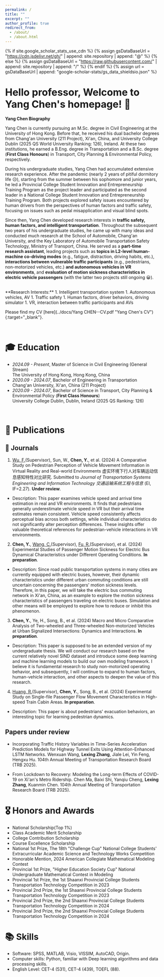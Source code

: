 ```yaml
---
permalink: /
title: ""
excerpt: ""
author_profile: true
redirect_from: 
  - /about/
  - /about.html
---
```


{% if site.google_scholar_stats_use_cdn %}
{% assign gsDataBaseUrl = "https://cdn.jsdelivr.net/gh/" | append: site.repository | append: "@" %}
{% else %}
{% assign gsDataBaseUrl = "https://raw.githubusercontent.com/" | append: site.repository | append: "/" %}
{% endif %}
{% assign url = gsDataBaseUrl | append: "google-scholar-stats/gs_data_shieldsio.json" %}

<span class='anchor' id='-am'></span>

# <font size=6>Hello professor, Welcome to Yang Chen's homepage! 🤞</font>

**Yang Chen Biography** <br>

Yang Chen is currently pursuing an M.Sc. degree in Civil Engineering at the University of Hong Kong. Before that, he received his dual bachelor degrees from Chang'an University (211 Project), Xi'an, China, and University College Dublin (2025 QS World University Ranking: 126), Ireland. At these two institutions, he earned a B.Eng. degree in Transportation and a B.Sc. degree (**First Class Honours**) in Transport, City Planning & Environmental Policy, respectively.

During his undergraduate studies, Yang Chen had accumulated extensive research experience. After the pandemic (nearly 2 years of pitiful dormitory life 😥), starting from the summer between his sophomore and junior years, he led a Provincial College Student Innovation and Entrepreneurship Training Program as the project leader and participated as the second leader in a National College Student Innovation and Entrepreneurship Training Program. Both projects explored safety issues encountered by human drivers from the perspectives of human factors and traffic safety, focusing on issues such as pedal misapplication and visual blind spots.

Since then, Yang Chen developed research interests in **traffic safety, human factors, and intelligent transportation**. Throughout the subsequent two years of his undergraduate studies, he came up with many ideas and conducted much research at the School of Automobile, Chang'an University, and the Key Laboratory of Automobile Transportation Safety Technology, Ministry of Transport, China. He served as a **part-time research assistant**, leading projects such as **topics in L2-level human-machine co-driving modes** (e.g., fatigue, distraction, driving habits, etc.), **interactions between vulnerable traffic participants** (e.g., pedestrians, non-motorized vehicles, etc.) **and autonomous vehicles in VR environments**, and **evaluation of motion sickness characteristics in electric vehicle passengers** (with the latter two projects still ongoing 😀).

<br>
**Research Interests:**
1. Intelligent transportation system
1. Autonomous vehicles, AV
1. Traffic safety
1. Human factors, driver behaviors, driving simulator
1. VR, interaction between traffic participants and AVs

Please find my CV [here](../docs/Yang CHEN--CV.pdf "Yang Chen's CV"){:target="_blank"}.

<br>

# 🎓 Education
- *2024.09 - Present*, Master of Science in Civil Engineering (General Stream) <br> The University of Hong Kong, Hong Kong, China
- *2020.09 - 2024.07*, Bachelor of Engineering in Transportation <br> Chang'an University, Xi'an, China (211 Project)
- *2020.09 - 2024.07*, Bachelor of Science in Transport, City Planning & Environmental Policy (**First Class Honours**) <br> University College Dublin, Dublin, Ireland (2025 QS Ranking: 126)

<br>

# 📝 Publications

## 👋 Journals

1. [Wu, F.](https://www.researchgate.net/profile/Fuwei-Wu)(Supervisor), Sun, W., **Chen, Y.**, et al. (2024) A Comparative Study on Pedestrian Perception of Vehicle Movement Information in Virtual Reality and Real-world Environments 虚实环境下行人对车辆运动信息感知特性对比研究. Submitted to *Journal of Transportation Systems Engineering and Information Technology 交通运输系统工程与信息* (EI, IF=2.27). **Under review**.<br>
* Description: This paper examines vehicle speed and arrival time estimation in real and VR environments. It finds that pedestrians generally underestimate vehicle speed in VR but their arrival time estimates remain consistent. Vehicle speed consistently affects perceptual bias across both settings, while individual characteristics do not significantly alter perception differences. These insights offer valuable theoretical references for pedestrian-vehicle interactions in VR environments.

2. **Chen, Y.**, [Wang, C.](https://orcid.org/0000-0003-3531-1215)(Supervisor), [Fu, R.](https://www.researchgate.net/profile/Rui-Fu-16)(Supervisor), et al. (2024) Experimental Studies of Passenger Motion Sickness for Electric Bus Dynamical Characteristics under Different Operating Conditions. **In preparation**.<br>
* Description: Since road public transportation systems in many cities are currently equipped with electric buses, however, their dynamic characteristics under different urban commuting conditions are still uncertain concerning the passengers' motion sickness levels. Therefore, in this paper, we will take the electric bus commuting network in Xi'an, China, as an example to explore the motion sickness characteristics of passengers traveling on electric buses. Simulation and other means will be employed to explore how to reduce or inhibit this phenomenon.

3. **Chen, Y.**, Ye, H., Song, B., et al. (2024) Macro and Micro Comparative Analysis of Two-wheeled and Three-wheeled Non-motorized Vehicles at Urban Signalized Intersections: Dynamics and Interactions. **In preparation**.<br>
* Description: This paper is supposed to be an extended version of my undergraduate thesis. We will conduct our research based on the current relatively novel SIND dataset and introduce some deep learning and machine learning models to build our own modeling framework. I believe it is fundamental research to study non-motorized operating behavior, and subsequently, I will continue to expand to human factors, human-vehicle interaction, and other aspects to deepen the value of this research.

4. [Huang, R.](https://www.researchgate.net/profile/Rong-Huang-65)(Supervisor), **Chen, Y.**, Song, B., et al. (2024) Experimental Study on Single-file Passenger Flow Movement Characteristics in High-speed Train Cabin Areas. **In preparation**.<br>
* Description: This paper is about pedestrians' evacuation behaviors, an interesting topic for learning pedestrian dynamics.



## Papers under review

- Incorporating Traffic History Variables in Time-Series Acceleration Prediction Models for Highway Tunnel Exits Using Attention-Enhanced LSTM Networks. Wenxuan Wang, **Lexing Zhang**, Jiale Lei, Yin Feng, Hengxu Hu. 104th Annual Meeting of Transportation Research Board (TRB 2025).

- From Lockdown to Recovery: Modeling the Long-term Effects of COVID-19 on Xi'an's Metro Ridership. Chen Ma, Baixi Shi, Yanqiu Cheng, **Lexing Zhang**, Kuanmin Chen. 104th Annual Meeting of Transportation Research Board (TRB 2025).

<span class='anchor' id='-haa'></span>

# 🎖 Honors and Awards
- National Scholarship(Top 1%)
- Class Academic Merit Scholarship
- College Contribution Scholarship
- Course Excellence Scholarship
- National 1st Prize, The 18th "Challenge Cup" National College Students' Extracurricular Academic Science and Technology Works Competition
- Honorable Mention, 2024 American Collegiate Mathematical Modeling Contest
- Provincial 1st Prize, "Higher Education Society Cup" National Undergraduate Mathematical Contest in Modeling
- Provincial 1st Prize, the 1st Shaanxi Provincial College Students Transportation Technology Competition in 2023
- Provincial 2nd Prize, the 1st Shaanxi Provincial College Students Transportation Technology Competition in 2023
- Provincial 2nd Prize, the 2nd Shaanxi Provincial College Students Transportation Technology Competition in 2024
- Provincial 3nd Prize, the 2nd Shaanxi Provincial College Students Transportation Technology Competition in 2024

<span class='anchor' id='-skills'></span>

# 📚 Skills 
- Software: SPSS, MATLAB, Visio, VISSIM, AutoCAD, Origin.
- Computer skills: Python, familiar with Deep learning algorithms and data processing skills.
- English Level: CET-4 (531), CET-4 (439), TOEFL (88).
